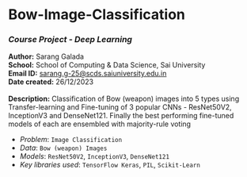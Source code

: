 # Bow-Image-Classification

### *Course Project - Deep Learning*

**Author:** Sarang Galada<br>
**School:** School of Computing & Data Science, Sai University<br>
**Email ID:** sarang.g-25@scds.saiuniversity.edu.in<br>
**Date created:** 26/12/2023<br><br>
**Description:** Classification of Bow (weapon) images into 5 types using Transfer-learning and Fine-tuning of 3 popular CNNs - ResNet50V2, InceptionV3 and DenseNet121. Finally the best performing fine-tuned models of each are ensembled with majority-rule voting

*   *Problem*: `Image Classification`
*   *Data*: `Bow (weapon) Images`
*   *Models*: `ResNet50V2`, `InceptionV3`, `DenseNet121`
*   *Key libraries used*: `TensorFlow Keras`, `PIL`, `Scikit-Learn`
